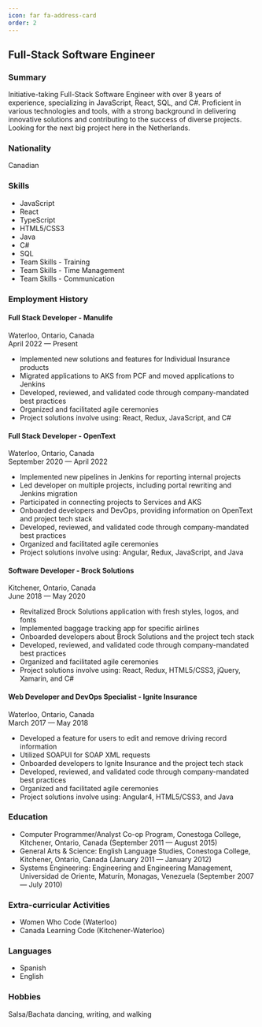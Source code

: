 ```yaml
---
icon: far fa-address-card
order: 2
---
```


## Full-Stack Software Engineer

### Summary
Initiative-taking Full-Stack Software Engineer with over 8 years of experience, specializing in JavaScript, React, SQL, and C#. Proficient in various technologies and tools, with a strong background in delivering innovative solutions and contributing to the success of diverse projects. Looking for the next big project here in the Netherlands.

### Nationality

Canadian

### Skills

- JavaScript
- React
- TypeScript
- HTML5/CSS3
- Java
- C#
- SQL
- Team Skills - Training
- Team Skills - Time Management
- Team Skills - Communication

### Employment History

#### Full Stack Developer - Manulife
Waterloo, Ontario, Canada  
April 2022 — Present

- Implemented new solutions and features for Individual Insurance products
- Migrated applications to AKS from PCF and moved applications to Jenkins
- Developed, reviewed, and validated code through company-mandated best practices
- Organized and facilitated agile ceremonies
- Project solutions involve using: React, Redux, JavaScript, and C#

#### Full Stack Developer - OpenText
Waterloo, Ontario, Canada  
September 2020 — April 2022

- Implemented new pipelines in Jenkins for reporting internal projects
- Led developer on multiple projects, including portal rewriting and Jenkins migration
- Participated in connecting projects to Services and AKS
- Onboarded developers and DevOps, providing information on OpenText and project tech stack
- Developed, reviewed, and validated code through company-mandated best practices
- Organized and facilitated agile ceremonies
- Project solutions involve using: Angular, Redux, JavaScript, and Java

#### Software Developer - Brock Solutions
Kitchener, Ontario, Canada  
June 2018 — May 2020

- Revitalized Brock Solutions application with fresh styles, logos, and fonts
- Implemented baggage tracking app for specific airlines
- Onboarded developers about Brock Solutions and the project tech stack
- Developed, reviewed, and validated code through company-mandated best practices
- Organized and facilitated agile ceremonies
- Project solutions involve using: React, Redux, HTML5/CSS3, jQuery, Xamarin, and C#

#### Web Developer and DevOps Specialist - Ignite Insurance
Waterloo, Ontario, Canada  
March 2017 — May 2018

- Developed a feature for users to edit and remove driving record information
- Utilized SOAPUI for SOAP XML requests
- Onboarded developers to Ignite Insurance and the project tech stack
- Developed, reviewed, and validated code through company-mandated best practices
- Organized and facilitated agile ceremonies
- Project solutions involve using: Angular4, HTML5/CSS3, and Java

### Education

- Computer Programmer/Analyst Co-op Program, Conestoga College, Kitchener, Ontario, Canada (September 2011 — August 2015)
- General Arts & Science: English Language Studies, Conestoga College, Kitchener, Ontario, Canada (January 2011 — January 2012)
- Systems Engineering: Engineering and Engineering Management, Universidad de Oriente, Maturín, Monagas, Venezuela (September 2007 — July 2010)

### Extra-curricular Activities

- Women Who Code (Waterloo)
- Canada Learning Code (Kitchener-Waterloo)

### Languages

- Spanish
- English

### Hobbies

Salsa/Bachata dancing, writing, and walking